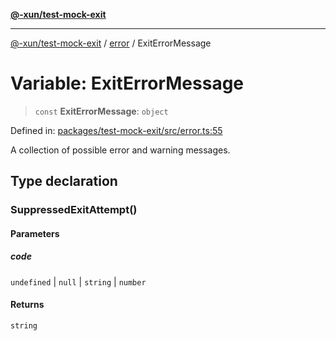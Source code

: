 [**@-xun/test-mock-exit**](../../README.md)

***

[@-xun/test-mock-exit](../../README.md) / [error](../README.md) / ExitErrorMessage

# Variable: ExitErrorMessage

> `const` **ExitErrorMessage**: `object`

Defined in: [packages/test-mock-exit/src/error.ts:55](https://github.com/Xunnamius/test-utils/blob/bab62ff20b44278e684bb2f1efa7572487812960/packages/test-mock-exit/src/error.ts#L55)

A collection of possible error and warning messages.

## Type declaration

### SuppressedExitAttempt()

#### Parameters

##### code

`undefined` | `null` | `string` | `number`

#### Returns

`string`
